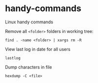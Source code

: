 # handy-commands
Linux handy commands

Remove all `<folder>` folders in working tree: 
```
find . -name <folder> | xargs rm -R
```

View last log in date for all users
```
lastlog
```
Dump characters in file
```
hexdump -C <file>
```
